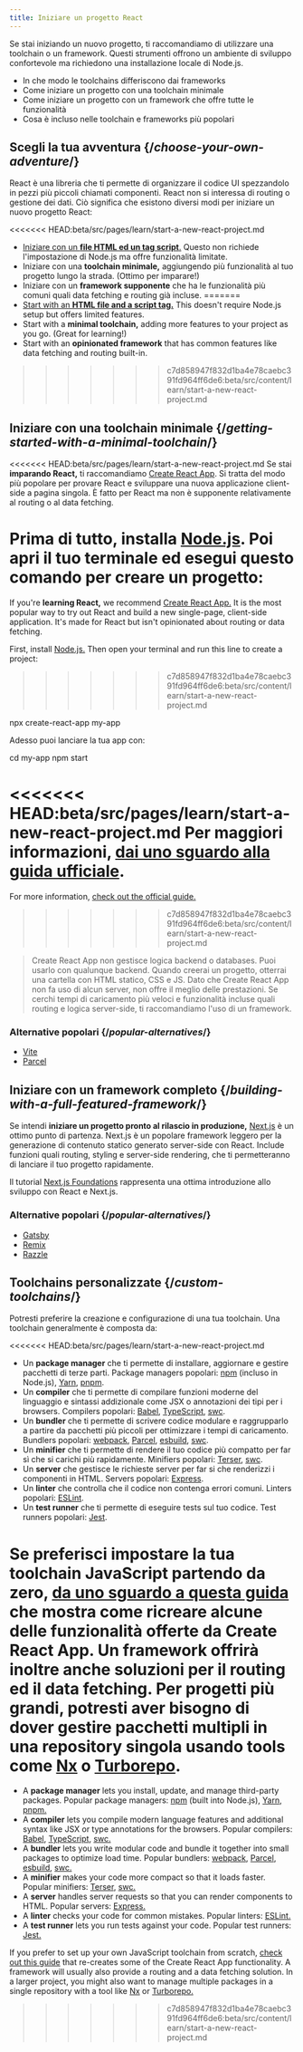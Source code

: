 ```yaml
---
title: Iniziare un progetto React
---
```


<Intro>

Se stai iniziando un nuovo progetto, ti raccomandiamo di utilizzare una toolchain o un framework. Questi strumenti offrono un ambiente di sviluppo confortevole ma richiedono una installazione locale di Node.js.

</Intro>

<YouWillLearn>

* In che modo le toolchains differiscono dai frameworks
* Come iniziare un progetto con una toolchain minimale
* Come iniziare un progetto con un framework che offre tutte le funzionalità
* Cosa è incluso nelle toolchain e frameworks più popolari

</YouWillLearn>

## Scegli la tua avventura {/*choose-your-own-adventure*/}

React è una libreria che ti permette di organizzare il codice UI spezzandolo in pezzi più piccoli chiamati componenti. React non si interessa di routing o gestione dei dati. Ciò significa che esistono diversi modi per iniziare un nuovo progetto React:

<<<<<<< HEAD:beta/src/pages/learn/start-a-new-react-project.md
* [Iniziare con un **file HTML ed un tag script**.](/learn/add-react-to-a-website) Questo non richiede l'impostazione di Node.js ma offre funzionalità limitate.
* Iniziare con una **toolchain minimale,** aggiungendo più funzionalità al tuo progetto lungo la strada. (Ottimo per imparare!)
* Iniziare con un **framework supponente** che ha le funzionalità più comuni quali data fetching e routing già incluse.
=======
* [Start with an **HTML file and a script tag.**](/learn/add-react-to-a-website) This doesn't require Node.js setup but offers limited features.
* Start with a **minimal toolchain,** adding more features to your project as you go. (Great for learning!)
* Start with an **opinionated framework** that has common features like data fetching and routing built-in.
>>>>>>> c7d858947f832d1ba4e78caebc391fd964ff6de6:beta/src/content/learn/start-a-new-react-project.md

## Iniziare con una toolchain minimale {/*getting-started-with-a-minimal-toolchain*/}

<<<<<<< HEAD:beta/src/pages/learn/start-a-new-react-project.md
Se stai **imparando React,** ti raccomandiamo [Create React App](https://create-react-app.dev/). Si tratta del modo più popolare per provare React e sviluppare una nuova applicazione client-side a pagina singola. È fatto per React ma non è supponente relativamente al routing o al data fetching.

Prima di tutto, installa [Node.js](https://nodejs.org/en/). Poi apri il tuo terminale ed esegui questo comando per creare un progetto:
=======
If you're **learning React,** we recommend [Create React App.](https://create-react-app.dev/) It is the most popular way to try out React and build a new single-page, client-side application. It's made for React but isn't opinionated about routing or data fetching.

First, install [Node.js.](https://nodejs.org/en/) Then open your terminal and run this line to create a project:
>>>>>>> c7d858947f832d1ba4e78caebc391fd964ff6de6:beta/src/content/learn/start-a-new-react-project.md

<TerminalBlock>

npx create-react-app my-app

</TerminalBlock>

Adesso puoi lanciare la tua app con:

<TerminalBlock>

cd my-app
npm start

</TerminalBlock>

<<<<<<< HEAD:beta/src/pages/learn/start-a-new-react-project.md
Per maggiori informazioni, [dai uno sguardo alla guida ufficiale](https://create-react-app.dev/docs/getting-started).
=======
For more information, [check out the official guide.](https://create-react-app.dev/docs/getting-started)
>>>>>>> c7d858947f832d1ba4e78caebc391fd964ff6de6:beta/src/content/learn/start-a-new-react-project.md

> Create React App non gestisce logica backend o databases. Puoi usarlo con qualunque backend. Quando creerai un progetto, otterrai una cartella con HTML statico, CSS e JS. Dato che Create React App non fa uso di alcun server, non offre il meglio delle prestazioni. Se cerchi tempi di caricamento più veloci e funzionalità incluse quali routing e logica server-side, ti raccomandiamo l'uso di un framework.

### Alternative popolari {/*popular-alternatives*/}

* [Vite](https://vitejs.dev/guide/)
* [Parcel](https://parceljs.org/getting-started/webapp/)

## Iniziare con un framework completo {/*building-with-a-full-featured-framework*/}

Se intendi **iniziare un progetto pronto al rilascio in produzione,** [Next.js](https://nextjs.org/) è un ottimo punto di partenza. Next.js è un popolare framework leggero per la generazione di contenuto statico generato server-side con React. Include funzioni quali routing, styling e server-side rendering, che ti permetteranno di lanciare il tuo progetto rapidamente.

Il tutorial [Next.js Foundations](https://nextjs.org/learn/foundations/about-nextjs) rappresenta una ottima introduzione allo sviluppo con React e Next.js.

### Alternative popolari {/*popular-alternatives*/}

* [Gatsby](https://www.gatsbyjs.org/)
* [Remix](https://remix.run/)
* [Razzle](https://razzlejs.org/)

## Toolchains personalizzate {/*custom-toolchains*/}

Potresti preferire la creazione e configurazione di una tua toolchain. Una toolchain generalmente è composta da:

<<<<<<< HEAD:beta/src/pages/learn/start-a-new-react-project.md
* Un **package manager** che ti permette di installare, aggiornare e gestire pacchetti di terze parti. Package managers popolari: [npm](https://www.npmjs.com/) (incluso in Node.js), [Yarn](https://yarnpkg.com/), [pnpm](https://pnpm.io/).
* Un **compiler** che ti permette di compilare funzioni moderne del linguaggio e sintassi addizionale come JSX o annotazioni dei tipi per i browsers. Compilers popolari: [Babel](https://babeljs.io/), [TypeScript](https://www.typescriptlang.org/), [swc](https://swc.rs/).
* Un **bundler** che ti permette di scrivere codice modulare e raggrupparlo a partire da pacchetti più piccoli per ottimizzare i tempi di caricamento. Bundlers popolari: [webpack](https://webpack.js.org/), [Parcel](https://parceljs.org/), [esbuild](https://esbuild.github.io/), [swc](https://swc.rs/).
* Un **minifier** che ti permette di rendere il tuo codice più compatto per far sì che si carichi più rapidamente. Minifiers popolari: [Terser](https://terser.org/), [swc](https://swc.rs/).
* Un **server** che gestisce le richieste server per far si che renderizzi i componenti in HTML. Servers popolari: [Express](https://expressjs.com/).
* Un **linter** che controlla che il codice non contenga errori comuni. Linters popolari: [ESLint](https://eslint.org/).
* Un **test runner** che ti permette di eseguire tests sul tuo codice. Test runners popolari: [Jest](https://jestjs.io/).

Se preferisci impostare la tua toolchain JavaScript partendo da zero, [da uno sguardo a questa guida](https://blog.usejournal.com/creating-a-react-app-from-scratch-f3c693b84658) che mostra come ricreare alcune delle funzionalità offerte da Create React App. Un framework offrirà inoltre anche soluzioni per il routing ed il data fetching. Per progetti più grandi, potresti aver bisogno di dover gestire pacchetti multipli in una repository singola usando tools come [Nx](https://nx.dev/react) o [Turborepo](https://turborepo.org/).
=======
* A **package manager** lets you install, update, and manage third-party packages. Popular package managers: [npm](https://www.npmjs.com/) (built into Node.js), [Yarn](https://yarnpkg.com/), [pnpm.](https://pnpm.io/)
* A **compiler** lets you compile modern language features and additional syntax like JSX or type annotations for the browsers. Popular compilers: [Babel](https://babeljs.io/), [TypeScript](https://www.typescriptlang.org/), [swc.](https://swc.rs/)
* A **bundler** lets you write modular code and bundle it together into small packages to optimize load time. Popular bundlers: [webpack](https://webpack.js.org/), [Parcel](https://parceljs.org/), [esbuild](https://esbuild.github.io/), [swc.](https://swc.rs/)
* A **minifier** makes your code more compact so that it loads faster. Popular minifiers: [Terser](https://terser.org/), [swc.](https://swc.rs/)
* A **server** handles server requests so that you can render components to HTML. Popular servers: [Express.](https://expressjs.com/)
* A **linter** checks your code for common mistakes. Popular linters: [ESLint.](https://eslint.org/)
* A **test runner** lets you run tests against your code. Popular test runners: [Jest.](https://jestjs.io/)

If you prefer to set up your own JavaScript toolchain from scratch, [check out this guide](https://blog.usejournal.com/creating-a-react-app-from-scratch-f3c693b84658) that re-creates some of the Create React App functionality. A framework will usually also provide a routing and a data fetching solution. In a larger project, you might also want to manage multiple packages in a single repository with a tool like [Nx](https://nx.dev/react) or [Turborepo.](https://turborepo.org/)
>>>>>>> c7d858947f832d1ba4e78caebc391fd964ff6de6:beta/src/content/learn/start-a-new-react-project.md

